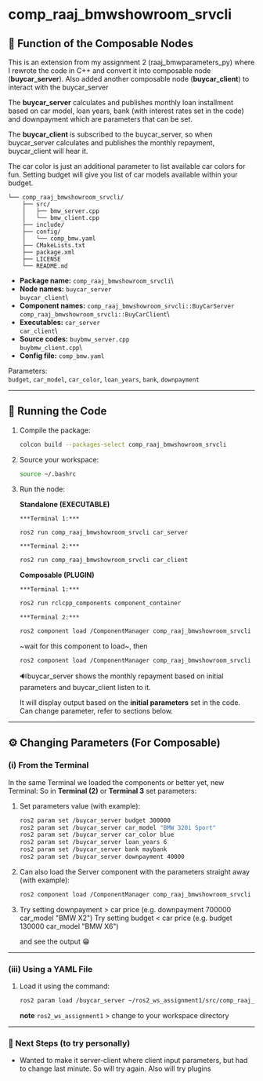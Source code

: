 # comp_raaj_bmwshowroom_srvcli

## 🎯️ Function of the Composable Nodes
This is an extension from my assignment 2 (raaj_bmwparameters_py)
where I rewrote the code in C++ and convert it into composable node 
(**buycar_server**).
Also added another composable node (**buycar_client**) to interact 
with the buycar_server 

The **buycar_server** calculates and publishes monthly loan 
installment based on car model, loan years, 
bank (with interest rates set in the code) and downpayment which are
parameters that can be set.

The **buycar_client** is subscribed to the buycar_server, so when
buycar_server calculates and publishes the monthly repayment,
buycar_client will hear it.

The car color is just an additional parameter to list available car 
colors for fun. 
Setting budget will give you list of car models available within your 
budget.

```
└── comp_raaj_bmwshowroom_srvcli/
    ├── src/
    │   ├── bmw_server.cpp
    │   └── bmw_client.cpp
    ├── include/
    ├── config/
    │   └── comp_bmw.yaml
    ├── CMakeLists.txt
    ├── package.xml
    ├── LICENSE
    └── README.md
```

-   **Package name:** `comp_raaj_bmwshowroom_srvcli`\
-   **Node names:** `buycar_server`\
                    `buycar_client`\
-   **Component names:** `comp_raaj_bmwshowroom_srvcli::BuyCarServer`\
                         `comp_raaj_bmwshowroom_srvcli::BuyCarClient`\
-   **Executables:** `car_server`\
                     `car_client`\
-   **Source codes:** `buybmw_server.cpp`\
                      `buybmw_client.cpp`\
-   **Config file:** `comp_bmw.yaml`

Parameters:\
`budget`, `car_model`, `car_color`, `loan_years`, `bank`, `downpayment`

------------------------------------------------------------------------

## 🚀 Running the Code

1.  Compile the package:

    ``` bash
    colcon build --packages-select comp_raaj_bmwshowroom_srvcli
    ```

2.  Source your workspace:

    ``` bash
    source ~/.bashrc
    ```

3.  Run the node:
 
    **Standalone (EXECUTABLE)**
    
        ***Terminal 1:***
    ``` bash
    ros2 run comp_raaj_bmwshowroom_srvcli car_server
    ```
        ***Terminal 2:***
    ``` bash
    ros2 run comp_raaj_bmwshowroom_srvcli car_client
    ```
    
    **Composable (PLUGIN)**
    
        ***Terminal 1:***
        
    ``` bash
    ros2 run rclcpp_components component_container
    ```
        ***Terminal 2:***
        
    ``` bash
    ros2 component load /ComponentManager comp_raaj_bmwshowroom_srvcli comp_raaj_bmwshowroom_srvcli::BuyCarServer
    ```
       ~wait for this component to load~, then

    ``` bash
    ros2 component load /ComponentManager comp_raaj_bmwshowroom_srvcli comp_raaj_bmwshowroom_srvcli::BuyCarClient
    ```
    
    🔊️buycar_server shows the monthly repayment based on initial parameters 
      and buycar_client listen to it.
    
    
    It will display output based on the **initial parameters** set in
    the code. Can change parameter, refer to sections below.

------------------------------------------------------------------------

## ⚙️ Changing Parameters (For Composable)

### (i) From the Terminal

In the same Terminal we loaded the components or better yet, new Terminal:
So in **Terminal (2)** or **Terminal 3** set parameters:
  
1.  Set parameters value (with example):

    ``` bash
    ros2 param set /buycar_server budget 300000
    ros2 param set /buycar_server car_model "BMW 320i Sport"
    ros2 param set /buycar_server car_color blue
    ros2 param set /buycar_server loan_years 6
    ros2 param set /buycar_server bank maybank
    ros2 param set /buycar_server downpayment 40000
    ```
2.  Can also load the Server component with the parameters straight away
    (with example):

    ``` bash
    ros2 component load /ComponentManager comp_raaj_bmwshowroom_srvcli comp_raaj_bmwshowroom_srvcli::BuyCarServer -p loan_years:=9 -p bank:=maybank -p car_color:=black -p downpayment:=45000 -p budget:=450000 -p car_model:="BMW 2 Series Gran Coupe"
    ```
    
3. Try setting downpayment > car price (e.g. downpayment 700000 car_model "BMW X2")
   Try setting budget < car price (e.g. budget 130000 car_model "BMW X6")
   
   and see the output 😁️
------------------------------------------------------------------------

### (iii) Using a YAML File

1. Load it using the command:

    ``` bash
    ros2 param load /buycar_server ~/ros2_ws_assignment1/src/comp_raaj_bmwshowroom_srvcli/config/comp_bmw.yaml
    ```
    
    **note** `ros2_ws_assignment1` > change to your workspace directory

------------------------------------------------------------------------

### 🔮 Next Steps (to try personally)

-   Wanted to make it server-client where client input parameters, but
    had to change last minute. So will try again. Also will try plugins
